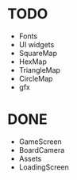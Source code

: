 
# TODO
 - Fonts
 - UI widgets
 - SquareMap
 - HexMap
 - TriangleMap
 - CircleMap
 - gfx

# DONE
 - GameScreen
 - BoardCamera
 - Assets
 - LoadingScreen
